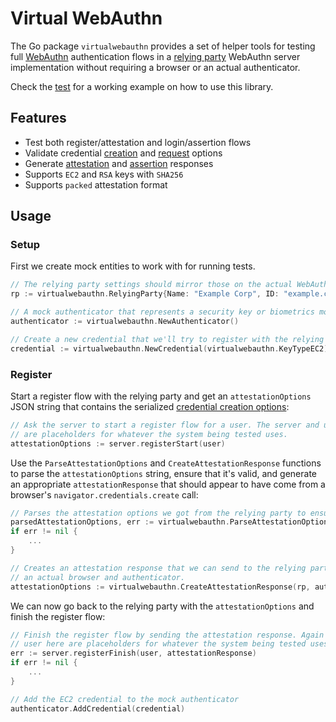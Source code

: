 
# Virtual WebAuthn

The Go package `virtualwebauthn` provides a set of helper tools for testing full [WebAuthn](https://fidoalliance.org/fido2-2/fido2-web-authentication-webauthn) authentication flows in a [relying party](https://www.w3.org/TR/webauthn-2/#webauthn-relying-party) WebAuthn server implementation without requiring a browser or an actual authenticator.

Check the [test](test/webauthn_test.go) for a working example on how to use this library.

## Features

- Test both register/attestation and login/assertion flows
- Validate credential [creation](https://www.w3.org/TR/webauthn-2/#sctn-credentialcreationoptions-extension) and [request](https://www.w3.org/TR/webauthn-2/#sctn-credentialrequestoptions-extension) options
- Generate [attestation](https://www.w3.org/TR/webauthn-2/#authenticatorattestationresponse) and [assertion](https://www.w3.org/TR/webauthn-2/#authenticatorassertionresponse) responses
- Supports `EC2` and `RSA` keys with `SHA256`
- Supports `packed` attestation format

## Usage

### Setup

First we create mock entities to work with for running tests.

```go
// The relying party settings should mirror those on the actual WebAuthn server
rp := virtualwebauthn.RelyingParty{Name: "Example Corp", ID: "example.com", Origin: "https://example.com"}

// A mock authenticator that represents a security key or biometrics module
authenticator := virtualwebauthn.NewAuthenticator()

// Create a new credential that we'll try to register with the relying party
credential := virtualwebauthn.NewCredential(virtualwebauthn.KeyTypeEC2)
```

### Register

Start a register flow with the relying party and get an `attestationOptions` JSON string that contains the serialized [credential creation options](https://www.w3.org/TR/webauthn-2/#sctn-credentialcreationoptions-extension):

```go
// Ask the server to start a register flow for a user. The server and user here
// are placeholders for whatever the system being tested uses.
attestationOptions := server.registerStart(user)
```

Use the `ParseAttestationOptions` and `CreateAttestationResponse` functions to parse the `attestationOptions` string, ensure that it's valid, and generate an appropriate `attestationResponse` that should appear to have come from a browser's `navigator.credentials.create` call:

```go
// Parses the attestation options we got from the relying party to ensure they're valid
parsedAttestationOptions, err := virtualwebauthn.ParseAttestationOptions(attestationOptions)
if err != nil {
    ...
}

// Creates an attestation response that we can send to the relying party as if it came from
// an actual browser and authenticator.
attestationOptions := virtualwebauthn.CreateAttestationResponse(rp, authenticator, credential, *parsedAttestationOptions)
```

We can now go back to the relying party with the `attestationOptions` and finish the register flow:

```go
// Finish the register flow by sending the attestation response. Again the server and
// user here are placeholders for whatever the system being tested uses.
err := server.registerFinish(user, attestationResponse)
if err != nil {
    ...
}

// Add the EC2 credential to the mock authenticator
authenticator.AddCredential(credential)
```
